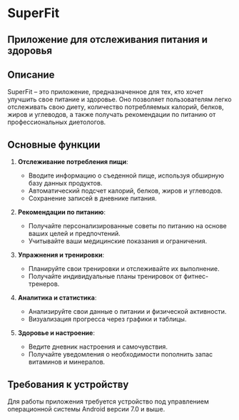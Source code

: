 # SuperFit
## Приложение для отслеживания питания и здоровья



## Описание
SuperFit – это приложение, предназначенное для тех, кто хочет улучшить свое питание и здоровье. Оно позволяет пользователям легко отслеживать свою диету, количество потребляемых калорий, белков, жиров и углеводов, а также получать рекомендации по питанию от профессиональных диетологов.

## Основные функции
1. **Отслеживание потребления пищи**:
   - Вводите информацию о съеденной пище, используя обширную базу данных продуктов.
   - Автоматический подсчет калорий, белков, жиров и углеводов.
   - Сохранение записей в дневнике питания.

2. **Рекомендации по питанию**:
   - Получайте персонализированные советы по питанию на основе ваших целей и предпочтений.
   - Учитывайте ваши медицинские показания и ограничения.

3. **Упражнения и тренировки**:
   - Планируйте свои тренировки и отслеживайте их выполнение.
   - Получайте индивидуальные планы тренировок от фитнес-тренеров.

4. **Аналитика и статистика**:
   - Анализируйте свои данные о питании и физической активности.
   - Визуализация прогресса через графики и таблицы.

5. **Здоровье и настроение**:
   - Ведите дневник настроения и самочувствия.
   - Получайте уведомления о необходимости пополнить запас витаминов и минералов.


## Требования к устройству
Для работы приложения требуется устройство под управлением операционной системы Android версии 7.0 и выше.